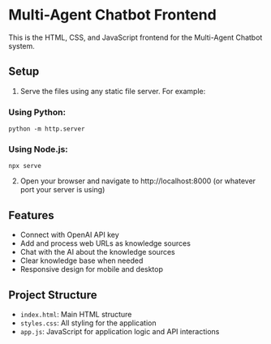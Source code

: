 
# Multi-Agent Chatbot Frontend

This is the HTML, CSS, and JavaScript frontend for the Multi-Agent Chatbot system.

## Setup

1. Serve the files using any static file server. For example:

### Using Python:
```
python -m http.server
```

### Using Node.js:
```
npx serve
```

2. Open your browser and navigate to http://localhost:8000 (or whatever port your server is using)

## Features

- Connect with OpenAI API key
- Add and process web URLs as knowledge sources
- Chat with the AI about the knowledge sources
- Clear knowledge base when needed
- Responsive design for mobile and desktop

## Project Structure

- `index.html`: Main HTML structure
- `styles.css`: All styling for the application
- `app.js`: JavaScript for application logic and API interactions
